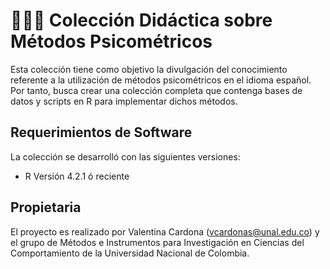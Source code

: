 # 🧑🏻‍💻 Colección Didáctica sobre Métodos Psicométricos

Esta colección tiene como objetivo la divulgación del conocimiento referente a la utilización de métodos psicométricos en el idioma español. Por tanto, busca crear una colección completa que contenga bases de datos y scripts en R para implementar dichos métodos.

## Requerimientos de Software
La colección se desarrolló con las siguientes versiones:

- R Versión 4.2.1 ó reciente

## Propietaria

El proyecto es realizado por Valentina Cardona (vcardonas@unal.edu.co) y el grupo de Métodos e Instrumentos para Investigación en Ciencias del Comportamiento de la Universidad Nacional de Colombia.
